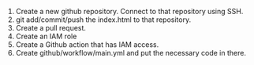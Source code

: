 1. Create a new github repository. Connect to that repository using SSH.
2. git add/commit/push the index.html to that repository. 
3. Create a pull request. 
4. Create an IAM role
5. Create a Github action that has IAM access. 
6. Create github/workflow/main.yml and put the necessary code in there.